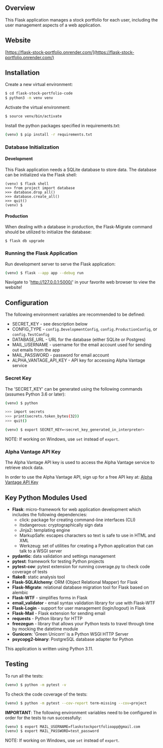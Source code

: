 ## Overview

This Flask application manages a stock portfolio for each user, including the user management aspects of a web application.

## Website

[https://flask-stock-portfolio.onrender.com/](https://flask-stock-portfolio.onrender.com/)

## Installation

Create a new virtual environment:

```sh
$ cd flask-stock-portfolio-code
$ python3 -m venv venv
```

Activate the virtual environment:

```sh
$ source venv/bin/activate
```

Install the python packages specified in requirements.txt:

```sh
(venv) $ pip install -r requirements.txt
```

### Database Initialization

#### Development

This Flask application needs a SQLite database to store data.  The database can be initialized via the Flask shell:

```
(venv) $ flask shell
>>> from project import database
>>> database.drop_all()
>>> database.create_all()
>>> quit()
(venv) $
```

#### Production

When dealing with a database in production, the Flask-Migrate command should be utilized to initialize the database:

```
$ flask db upgrade
```

### Running the Flask Application

Run development server to serve the Flask application:

```sh
(venv) $ flask --app app --debug run
```

Navigate to 'http://127.0.0.1:5000/' in your favorite web browser to view the website!

## Configuration

The following environment variables are recommended to be defined:

* SECRET_KEY - see description below
* CONFIG_TYPE - `config.DevelopmentConfig`, `config.ProductionConfig`, or `config.TestConfig`
* DATABASE_URL - URL for the database (either SQLite or Postgres)
* MAIL_USERNAME - username for the email account used for sending out emails from the app
* MAIL_PASSWORD - password for email account
* ALPHA_VANTAGE_API_KEY - API key for accessing Alpha Vantage service

### Secret Key

The 'SECRET_KEY' can be generated using the following commands (assumes Python 3.6 or later):

```sh
(venv) $ python

>>> import secrets
>>> print(secrets.token_bytes(32))
>>> quit()

(venv) $ export SECRET_KEY=<secret_key_generated_in_interpreter>
```

NOTE: If working on Windows, use `set` instead of `export`.

### Alpha Vantage API Key

The Alpha Vantage API key is used to access the Alpha Vantage service to retrieve stock data.

In order to use the Alpha Vantage API, sign up for a free API key at:
[Alpha Vantage API Key](https://www.alphavantage.co/support/#api-key)

## Key Python Modules Used

* **Flask**: micro-framework for web application development which includes the following dependencies:
  * click: package for creating command-line interfaces (CLI)
  * itsdangerous: cryptographically sign data 
  * Jinja2: templating engine
  * MarkupSafe: escapes characters so text is safe to use in HTML and XML
  * Werkzeug: set of utilities for creating a Python application that can talk to a WSGI server
* **pydantic**: data validation and settings management
* **pytest**: framework for testing Python projects
* **pytest-cov**: pytest extension for running coverage.py to check code coverage of tests
* **flake8**: static analysis tool
* **Flask-SQLAlchemy**: ORM (Object Relational Mapper) for Flask
* **Flask-Migrate**: relational database migration tool for Flask based on alembic
* **Flask-WTF** - simplifies forms in Flask
* **email_validator** - email syntax validation library for use with Flask-WTF
* **Flask-Login** - support for user management (login/logout) in Flask
* **Flask-Mail** - Flask extension for sending email
* **requests** - Python library for HTTP
* **freezegun** - library that allows your Python tests to travel through time by mocking the datetime module
* **Gunicorn**: 'Green Unicorn’ is a Python WSGI HTTP Server 
* **psycopg2-binary**: PostgreSQL database adapter for Python

This application is written using Python 3.11.

## Testing

To run all the tests:

```sh
(venv) $ python -m pytest -v
```

To check the code coverage of the tests:

```sh
(venv) $ python -m pytest --cov-report term-missing --cov=project
```

**IMPORTANT**:
The following environment variables need to be configured in order for the tests to run successfully:

```sh
(venv) $ export MAIL_USERNAME=flaskstockportfolioapp@gmail.com
(venv) $ export MAIL_PASSWORD=test_password
```

NOTE: If working on Windows, use `set` instead of `export`.

